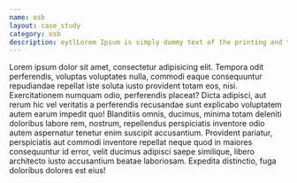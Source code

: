 ```yaml
---
name: osb
layout: case_study
category: osb
description: eytlLorem Ipsum is simply dummy text of the printing and typesetting industry. Lorem Ipsum has been the industry's standard dummy text ever since the 1500s, when an unknown printer took a galley of type and scrambled it to make a type specimen book. It has survivedcs1.
---
```


Lorem ipsum dolor sit amet, consectetur adipisicing elit. Tempora odit perferendis, voluptas voluptates nulla, commodi eaque consequuntur repudiandae repellat iste soluta iusto provident totam eos, nisi. Exercitationem numquam odio, perferendis placeat? Dicta adipisci, aut rerum hic vel veritatis a perferendis recusandae sunt explicabo voluptatem autem earum impedit quo! Blanditiis omnis, ducimus, minima totam deleniti doloribus labore rem, nostrum, repellendus perspiciatis inventore odio autem aspernatur tenetur enim suscipit accusantium. Provident pariatur, perspiciatis aut commodi inventore repellat neque quod in maiores consequuntur id error, velit ducimus adipisci saepe similique, libero architecto iusto accusantium beatae laboriosam. Expedita distinctio, fuga doloribus dolores est eius!